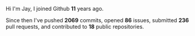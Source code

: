 Hi I'm Jay, I joined Github **11** years ago.

Since then I've pushed **2069** commits, opened **86** issues, submitted **236** pull requests, and contributed to **18** public repositories.
